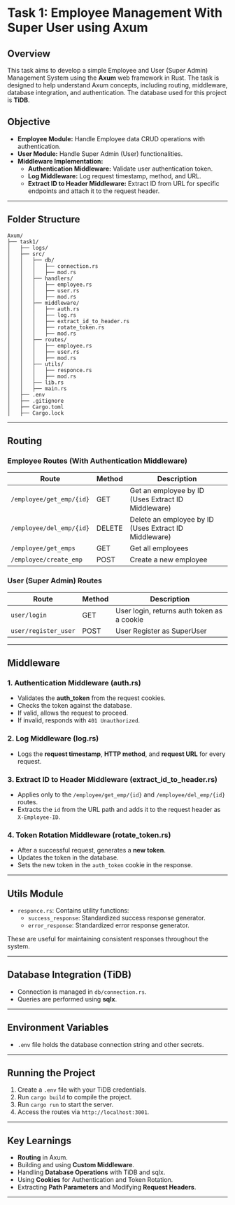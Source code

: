 # Task 1: Employee Management With Super User using Axum

## Overview
This task aims to develop a simple Employee and User (Super Admin) Management System using the **Axum** web framework in Rust. The task is designed to help understand Axum concepts, including routing, middleware, database integration, and authentication. The database used for this project is **TiDB**.

## Objective
- **Employee Module:** Handle Employee data CRUD operations with authentication.
- **User Module:** Handle Super Admin (User) functionalities.
- **Middleware Implementation:**
  - **Authentication Middleware:** Validate user authentication token.
  - **Log Middleware:** Log request timestamp, method, and URL.
  - **Extract ID to Header Middleware:** Extract ID from URL for specific endpoints and attach it to the request header.

---

## Folder Structure
```
Axum/
├── task1/
│   ├── logs/
│   ├── src/
│   │   ├── db/
│   │   │   ├── connection.rs
│   │   │   ├── mod.rs
│   │   ├── handlers/
│   │   │   ├── employee.rs
│   │   │   ├── user.rs
│   │   │   ├── mod.rs
│   │   ├── middleware/
│   │   │   ├── auth.rs
│   │   │   ├── log.rs
│   │   │   ├── extract_id_to_header.rs
│   │   │   ├── rotate_token.rs
│   │   │   ├── mod.rs
│   │   ├── routes/
│   │   │   ├── employee.rs
│   │   │   ├── user.rs
│   │   │   ├── mod.rs
│   │   ├── utils/
│   │   │   ├── responce.rs
│   │   │   ├── mod.rs
│   │   ├── lib.rs
│   │   ├── main.rs
│   ├── .env
│   ├── .gitignore
│   ├── Cargo.toml
│   ├── Cargo.lock
```

---

## Routing

### Employee Routes (With Authentication Middleware)
| Route                        | Method | Description                                |
|------------------------------|--------|---------------------------------------------|
| `/employee/get_emp/{id}`     | GET    | Get an employee by ID (Uses Extract ID Middleware) |
| `/employee/del_emp/{id}`     | DELETE | Delete an employee by ID (Uses Extract ID Middleware) |
| `/employee/get_emps`         | GET    | Get all employees                          |
| `/employee/create_emp`       | POST   | Create a new employee                      |

### User (Super Admin) Routes
| Route                   | Method | Description                                |
|-------------------------|--------|---------------------------------------------|
| `user/login`            | GET    | User login, returns auth token as a cookie |
| `user/register_user`    | POST   | User Register as SuperUser                 |

---

## Middleware

### 1. **Authentication Middleware (auth.rs)**
- Validates the **auth_token** from the request cookies.
- Checks the token against the database.
- If valid, allows the request to proceed.
- If invalid, responds with `401 Unauthorized`.

### 2. **Log Middleware (log.rs)**
- Logs the **request timestamp**, **HTTP method**, and **request URL** for every request.

### 3. **Extract ID to Header Middleware (extract_id_to_header.rs)**
- Applies only to the `/employee/get_emp/{id}` and `/employee/del_emp/{id}` routes.
- Extracts the `id` from the URL path and adds it to the request header as `X-Employee-ID`.

### 4. **Token Rotation Middleware (rotate_token.rs)**
- After a successful request, generates a **new token**.
- Updates the token in the database.
- Sets the new token in the `auth_token` cookie in the response.

---

## Utils Module
- `responce.rs`: Contains utility functions:
  - `success_response`: Standardized success response generator.
  - `error_response`: Standardized error response generator.

These are useful for maintaining consistent responses throughout the system.

---

## Database Integration (TiDB)
- Connection is managed in `db/connection.rs`.
- Queries are performed using **sqlx**.

---

## Environment Variables
- `.env` file holds the database connection string and other secrets.

---

## Running the Project
1. Create a `.env` file with your TiDB credentials.
2. Run `cargo build` to compile the project.
3. Run `cargo run` to start the server.
4. Access the routes via `http://localhost:3001`.

---

## Key Learnings
- **Routing** in Axum.
- Building and using **Custom Middleware**.
- Handling **Database Operations** with TiDB and sqlx.
- Using **Cookies** for Authentication and Token Rotation.
- Extracting **Path Parameters** and Modifying **Request Headers**.

---







